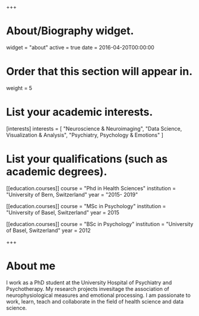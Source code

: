 +++
# About/Biography widget.
widget = "about"
active = true
date = 2016-04-20T00:00:00

# Order that this section will appear in.
weight = 5

# List your academic interests.
[interests]
  interests = [
    "Neuroscience & Neuroimaging", 
    "Data Science, Visualization & Analysis",
    "Psychiatry, Psychology & Emotions"
  ]

# List your qualifications (such as academic degrees).
[[education.courses]]
  course = "Phd in Health Sciences"
  institution = "University of Bern, Switzerland"
  year = "2015- 2019"

[[education.courses]]
  course = "MSc in Psychology"
  institution = "University of Basel, Switzerland"
  year = 2015

[[education.courses]]
  course = "BSc in Psychology"
  institution = "University of Basel, Switzerland"
  year = 2012
 
+++

# About me

I work as a PhD student at the University Hospital of Psychiatry and Psychotherapy. My research projects invesitage the association of neurophysiological measures and emotional processing. I am passionate to work, learn, teach and collaborate in the field of health science and data science.



